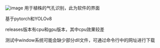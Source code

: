 ![image](https://github.com/user-attachments/assets/0be403c1-143a-42ac-b310-129a61514fce)
用于植株的气孔识别，此为软件的界面

基于pytorch和YOLOv8

releases版本有cpu和gpu版本，其中cpu效果较差

测试中window系统可能会缺少部分dll文件，可通过命令行中的网址进行下载

